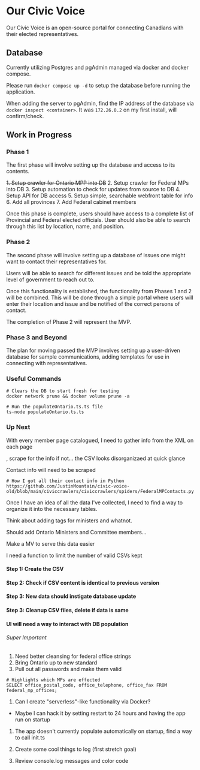 # Our Civic Voice

Our Civic Voice is an open-source portal for connecting Canadians with their elected representatives. 

## Database

Currently utilizing Postgres and pgAdmin managed via docker and docker compose. 

Please run `docker compose up -d` to setup the database before running the application.

When adding the server to pgAdmin, find the IP address of the database via `docker inspect <container>`. It was `172.26.0.2` on my first install, will confirm/check.

## Work in Progress

### Phase 1

The first phase will involve setting up the database and access to its contents. 

~~1. Setup crawler for Ontario MPP into DB~~
2. Setup crawler for Federal MPs into DB
3. Setup automation to check for updates from source to DB
4. Setup API for DB access
5. Setup simple, searchable webfront table for info
6. Add all provinces
7. Add Federal cabinet members

Once this phase is complete, users should have access to a complete list of Provincial and Federal elected officials. User should also be able to search through this list by location, name, and position. 

### Phase 2

The second phase will involve setting up a database of issues one might want to contact their representatives for. 

Users will be able to search for different issues and be told the appropriate level of government to reach out to. 

Once this functionality is established, the functionality from Phases 1 and 2 will be combined. This will be done through a simple portal where users will enter their location and issue and be notified of the correct persons of contact. 

The completion of Phase 2 will represent the MVP.

### Phase 3 and Beyond

The plan for moving passed the MVP involves setting up a user-driven database for sample communications, adding templates for use in connecting with representatives. 

### Useful Commands

```
# Clears the DB to start fresh for testing
docker network prune && docker volume prune -a
```

```
# Run the populateOntario.ts.ts file
ts-node populateOntario.ts.ts
```

### Up Next

With every member page catalogued, I need to gather info from the XML on each page

, scrape for the info if not... the CSV looks disorganizaed at quick glance

Contact info will need to be scraped

```
# How I got all their contact info in Python
https://github.com/JustinMountain/civic-voice-old/blob/main/civiccrawlers/civiccrawlers/spiders/FederalMPContacts.py
```

Once I have an idea of all the data I've collected, I need to find a way to organize it into the necessary tables.

Think about adding tags for ministers and whatnot.

Should add Ontario Ministers and Committee members...

Make a MV to serve this data easier

I need a function to limit the number of valid CSVs kept

#### Step 1: Create the CSV

#### Step 2: Check if CSV content is identical to previous version

#### Step 3: New data should instigate database update

#### Step 3: Cleanup CSV files, delete if data is same

#### UI will need a way to interact with DB population


###### Super Important

1. Need better cleansing for federal office strings
1. Bring Ontario up to new standard
1. Pull out all passwords and make them valid

```
# Highlights which MPs are effected
SELECT office_postal_code, office_telephone, office_fax FROM federal_mp_offices;
```

1. Can I create "serverless"-like functionality via Docker?
 - Maybe I can hack it by setting restart to 24 hours and having the app run on startup
 1. The app doesn't currently populate automatically on startup, find a way to call init.ts

1. Create some cool things to log (first stretch goal)
1. Review console.log messages and color code
